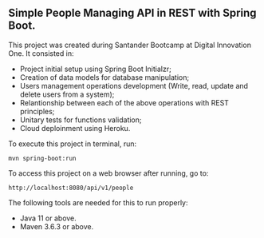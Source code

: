 <h2>Simple People Managing API in REST with Spring Boot.</h2>

This project was created during Santander Bootcamp at Digital Innovation One.
It consisted in:

* Project initial setup using Spring Boot Initialzr; 
* Creation of data models for database manipulation;
* Users management operations development (Write, read, update and delete users from a system);
* Relantionship between each of the above operations with REST principles;
* Unitary tests for functions validation;
* Cloud deploinment using Heroku.

To execute this project in terminal, run:

```shell script
mvn spring-boot:run 
```

To access this project on a web browser after running, go to:

```
http://localhost:8080/api/v1/people
```


The following tools are needed for this to run properly:

* Java 11 or above.
* Maven 3.6.3 or above.

